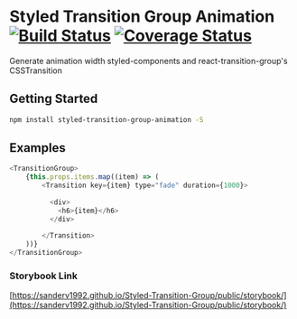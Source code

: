# Styled Transition Group Animation [![Build Status](https://travis-ci.org/SanderV1992/Styled-Transition-Group.svg?branch=master)](https://travis-ci.org/SanderV1992/Styled-Transition-Group) [![Coverage Status](https://coveralls.io/repos/github/SanderV1992/Styled-Transition-Group/badge.svg)](https://coveralls.io/github/SanderV1992/Styled-Transition-Group)

Generate animation width styled-components and react-transition-group's CSSTransition

## Getting Started
```sh
npm install styled-transition-group-animation -S
```

## Examples
```js
<TransitionGroup>
    {this.props.items.map((item) => (
        <Transition key={item} type="fade" duration={1000}>
    
          <div>
            <h6>{item}</h6>
          </div>
    
        </Transition>
    ))}
</TransitionGroup>
```

### Storybook Link
[https://sanderv1992.github.io/Styled-Transition-Group/public/storybook/](https://sanderv1992.github.io/Styled-Transition-Group/public/storybook/)
